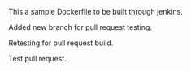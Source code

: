 This a sample Dockerfile to be built through jenkins.

Added new branch for pull request testing.

Retesting for pull request build.

Test pull request.
